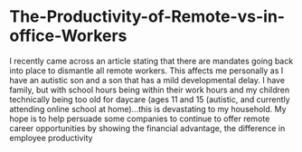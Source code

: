 # The-Productivity-of-Remote-vs-in-office-Workers
I recently came across an article stating that there are mandates going back into place to dismantle all remote workers. This affects me personally as I have an autistic son and a son that has a mild developmental delay. I have family, but with school hours being within their work hours and my children technically being too old for daycare (ages 11 and 15 (autistic, and currently attending online school at home)...this is devastating to my household. My hope is to help persuade some companies to continue to offer remote career opportunities by showing the financial advantage, the difference in employee productivity
